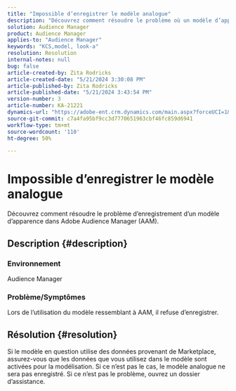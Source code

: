 ```yaml
---
title: "Impossible d’enregistrer le modèle analogue"
description: "Découvrez comment résoudre le problème où un modèle d’apparence dans Adobe Audience Manager (AAM) refuse d’enregistrer."
solution: Audience Manager
product: Audience Manager
applies-to: "Audience Manager"
keywords: "KCS,model, look-a"
resolution: Resolution
internal-notes: null
bug: false
article-created-by: Zita Rodricks
article-created-date: "5/21/2024 3:30:08 PM"
article-published-by: Zita Rodricks
article-published-date: "5/21/2024 3:43:54 PM"
version-number: 3
article-number: KA-21221
dynamics-url: "https://adobe-ent.crm.dynamics.com/main.aspx?forceUCI=1&pagetype=entityrecord&etn=knowledgearticle&id=4b160101-8717-ef11-9f89-6045bd06eea5"
source-git-commit: c7a4fa95bf9cc3d7770651963cbf46fc859d6941
workflow-type: tm+mt
source-wordcount: '110'
ht-degree: 50%

---
```


# Impossible d’enregistrer le modèle analogue


Découvrez comment résoudre le problème d’enregistrement d’un modèle d’apparence dans Adobe Audience Manager (AAM).

## Description {#description}


### Environnement

Audience Manager

### <b>Problème/Symptômes</b>

Lors de l’utilisation du modèle ressemblant à AAM, il refuse d’enregistrer.


## Résolution {#resolution}


Si le modèle en question utilise des données provenant de Marketplace, assurez-vous que les données que vous utilisez dans le modèle sont activées pour la modélisation. Si ce n’est pas le cas, le modèle analogue ne sera pas enregistré. Si ce n’est pas le problème, ouvrez un dossier d’assistance.
